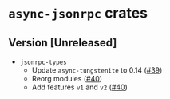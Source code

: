 # `async-jsonrpc` crates

## Version [Unreleased]
  - `jsonrpc-types` 
    - Update `async-tungstenite` to 0.14 ([#39])
    - Reorg modules ([#40])
    - Add features `v1` and `v2` ([#40])

[#39]: https://github.com/koushiro/async-jsonrpc/pull/39
[#40]: https://github.com/koushiro/async-jsonrpc/pull/40
